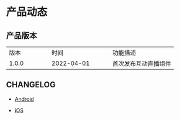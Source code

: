 # 产品动态

## 产品版本

<table>
 <tr>
 	<td width="100px">版本</td>
	<td width="150px" >时间</td>
	<td>功能描述</td>
 </tr>

<tr><td>1.0.0</td>
  <td>2022-04-01</td>
  <td>首次发布互动直播组件</td></tr>
</table>

## CHANGELOG

 - [Android](CHANGELOG_Android.md)

 - [iOS](CHANGELOG_iOS.md)
